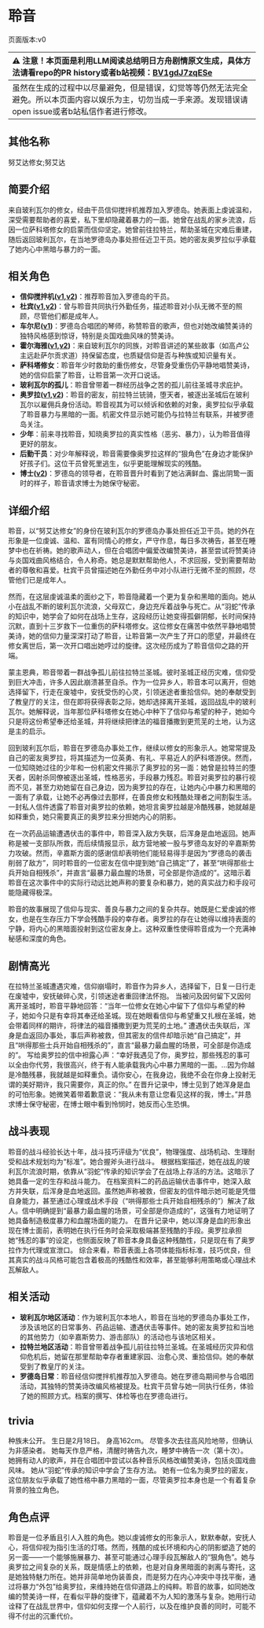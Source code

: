 # 聆音
页面版本:v0
 

| :warning: 注意！本页面是利用LLM阅读总结明日方舟剧情原文生成，具体方法请看repo的PR history或者b站视频：[BV1gdJ7zqESe](https://www.bilibili.com/video/BV1gdJ7zqESe/)         |
|:----------------------------|
| 虽然在生成的过程中以尽量避免，但是错误，幻觉等等仍然无法完全避免。所以本页面内容以娱乐为主，切勿当成一手来源。发现错误请open issue或者b站私信作者进行修改。|



## 其他名称
努艾达修女;努艾达
## 简要介绍
来自玻利瓦尔的修女，经由干员信仰搅拌机推荐加入罗德岛。她表面上虔诚温和，深受需要帮助者的喜爱，私下里却隐藏着暴力的一面。她曾在战乱的家乡流浪，后因一位萨科塔修女的启蒙而信仰坚定。她曾前往拉特兰，帮助圣城在灾难后重建，随后返回玻利瓦尔，在当地罗德岛办事处担任近卫干员。她的密友奥罗拉似乎承载了她内心中黑暗与暴力的一面。
## 相关角色
-   **信仰搅拌机([v1](char_4194_rmixer.md),[v2](../char_v3/char_4194_rmixer.md))**：推荐聆音加入罗德岛的干员。
-   **杜宾([v1](char_130_doberm.md),[v2](../char_v3/char_130_doberm.md))**：曾与聆音共同执行外勤任务，描述聆音对小队无微不至的照顾，尽管他们都是成年人。
-   **车尔尼([v1](char_4047_pianst.md))**：罗德岛合唱团的琴师，称赞聆音的歌声，但也对她改编赞美诗的独特风格感到惊讶，特别是炎国戏曲风味的赞美诗。
-   **霍尔海雅([v1](char_4027_heyak.md),[v2](../char_v3/char_4027_heyak.md))**：来自玻利瓦尔的同族，对聆音讲述的某些故事（如高卢公主远赴萨尔贡求道）持保留态度，也质疑信仰是否与种族或知识量有关。
-   **萨科塔修女**：聆音年少时救助的重伤修女，尽管身受重伤仍平静地唱赞美诗，她的信仰启蒙了聆音，让聆音第一次开口说话。
-   **玻利瓦尔的孤儿**：聆音曾带着一群经历战争之苦的孤儿前往圣城寻求庇护。
-   **奥罗拉([v1](extended_char_ao_luo_la.md),[v2](../char_v3/extended_char_ao_luo_la.md))**：聆音的密友，前拉特兰铳骑，堕天者，被逐出圣城后在玻利瓦尔以雇佣兵身份活动。聆音视其为可以倾诉和依赖的对象，奥罗拉似乎承载了聆音暴力与黑暗的一面。机密文件显示她可能仍与拉特兰有联系，并被罗德岛关注。
-   **少年**：前来寻找聆音，知晓奥罗拉的真实性格（恶劣、暴力），认为聆音值得更好的朋友。
-   **后勤干员**：对少年解释说，聆音需要像奥罗拉这样的“狠角色”在身边才能保护好孩子们。这位干员曾死里逃生，似乎更能理解现实的残酷。
-   **博士([v2](../char_v3/extended_char_bo_shi.md))**：罗德岛的领导者，在聆音晋升时看到了她沾满鲜血、露出阴鸷一面时的样子，聆音请求博士为她保守秘密。
## 详细介绍
聆音，以“努艾达修女”的身份在玻利瓦尔的罗德岛办事处担任近卫干员。她的外在形象是一位虔诚、温和、富有同情心的修女，严守作息，每日多次祷告，甚至在睡梦中也在祈祷。她的歌声动人，但在合唱团中偏爱改编赞美诗，甚至尝试将赞美诗与炎国戏曲风格结合，令人称奇。她总是默默帮助他人，不求回报，受到需要帮助者的尊敬和喜爱。杜宾干员曾描述她在外勤任务中对小队进行无微不至的照顾，尽管他们已是成年人。

然而，在这层虔诚温柔的面纱之下，聆音隐藏着一个更为复杂和黑暗的面向。她从小在战乱不断的玻利瓦尔流浪，父母双亡，身边充斥着战争与死亡。从“羽蛇”传承的知识中，她学会了如何在战场上生存，这段经历让她变得孤僻阴郁，长时间保持沉默，直到十三岁救下一位重伤的萨科塔修女。这位修女在痛苦中依然平静地唱赞美诗，她的信仰力量深深打动了聆音，让聆音第一次产生了开口的愿望，并最终在修女离世后，第一次开口唱出她哼过的旋律。这次经历成为了聆音信仰之路的开端。

蒙主恩典，聆音带着一群战争孤儿前往拉特兰圣城。彼时圣城正经历灾难，信仰受到巨大冲击，许多人因此崩溃甚至自杀。作为一位异乡人，聆音本可以离开，但她选择留下，行走在废墟中，安抚受伤的心灵，引领迷途者重拾信仰。她的奉献受到了教皇厅的关注，但在即将获得表彰之际，她却选择离开圣城，返回战乱中的玻利瓦尔。她解释说，当年那位萨科塔修女在她心中种下了信仰与希望的种子，她如今只是将这份希望奉还给圣城，并将继续把律法的福音播撒到更荒芜的土地，认为这是主的启示。

回到玻利瓦尔后，聆音在罗德岛办事处工作，继续以修女的形象示人。她常常提及自己的密友奥罗拉，将其描述为一位英勇、有礼、平易近人的萨科塔游侠。然而，一位知晓她过往的少年和一份机密文件揭示了奥罗拉的另一面：她曾是拉特兰的堕天者，因射杀同僚被逐出圣城，性格恶劣，手段暴力残忍。聆音对奥罗拉的暴行视而不见，甚至力劝她留在自己身边，因为奥罗拉的存在，让她内心中暴力和黑暗的一面有了承载，让她不必再像过去那样，在善良修女和残酷处理者之间割裂生活。一封私人信件透露了聆音对奥罗拉的依赖，她坦言奥罗拉越是冷酷残暴，她就越是如释重负，她只需要真正的奥罗拉来分担她内心的阴影。

在一次药品运输遭遇伏击的事件中，聆音深入敌方失联，后浑身是血地返回。她声称是被一支部队所救，而后续情报显示，敌方营地被一股与罗德岛友好的辛嘉斯势力攻破。然而，辛嘉斯方面的感谢信却表明他们能轻易得手是因为“罗德岛的袭击削弱了敌方”，同时聆音的一位密友在信中提到她“自己搞定”了，甚至“哄得那些士兵开始自相残杀”，并直言“最暴力最血腥的场景，可全部是你造成的”。这暗示着聆音在这次事件中的实际行动远比她声称的要复杂和暴力，她的真实战力和手段可能隐藏得极深。

聆音的故事展现了信仰与现实、善良与暴力之间的复杂共存。她既是仁爱虔诚的修女，也是在生存压力下学会残酷手段的幸存者。奥罗拉的存在让她得以维持表面的宁静，将内心的黑暗面投射到这位密友身上。这种双重性使得聆音成为一个充满神秘感和深度的角色。
## 剧情高光
在拉特兰圣城遭遇灾难，信仰崩塌时，聆音作为异乡人，选择留下，日复一日行走在废墟中，安抚破碎心灵，引领迷途者重回律法怀抱。
当被问及因何留下又因何离开圣城时，聆音平静地回答：“当年一位修女在她心中留下了信仰与希望的种子，她如今只是有幸将其奉还给圣城。现在她眼看信仰与希望重又扎根在圣城，她会带着同样的期许，将律法的福音播撒到更为荒芜的土地。”
遭遇伏击失联后，浑身是血返回办事处，事后声称被救，但其密友的信件却暗示她“自己搞定”，并且“哄得那些士兵开始自相残杀的”，直言“最暴力最血腥的场景，可全部是你造成的”。
写给奥罗拉的信中袒露心声：“幸好我遇见了你，奥罗拉，那些残忍的事可以全由你代劳，我很高兴，终于有人能承载我内心中暴力黑暗的一面。...因为你越是冷酷残暴，我就越是如释重负。请你安心，在我身边，我绝不会在你身上投射无谓的美好期许，我只需要你，真正的你。”
在晋升记录中，博士见到了她浑身是血的可怕形象。她微笑着带着歉意说：“我从未有意让您看见这样的我，博士。”并恳求博士保守秘密，在博士眼中看到怜悯时，她反而心生恐惧。
## 战斗表现
聆音的战斗经验长达十年，战斗技巧评级为“优良”，物理强度、战场机动、生理耐受和战术规划均为“标准”。她合握斧头进行战斗。
根据档案描述，她在战乱的玻利瓦尔流浪时期，依靠从“羽蛇”传承的知识学会了在战场上存活的方法。这暗示了她具备一定的生存和战斗能力。
在档案资料二的药品运输伏击事件中，她深入敌方并失联，后浑身是血地返回。虽然她声称被救，但密友的信件暗示她可能是凭借自身能力，甚至通过心理或战术手段（“哄得那些士兵开始自相残杀的”）解决了敌人。信中明确提到“最暴力最血腥的场景，可全部是你造成的”，这强有力地证明了她具备制造极度暴力和血腥场面的能力。
在晋升记录中，她以浑身是血的形象出现在博士面前，表明她在执行任务时会采取极端甚至残酷的手段。奥罗拉承担她“残忍的事”的设定，也侧面反映了聆音本身具备这种残酷性，只是现在有了奥罗拉作为代理或宣泄口。
综合来看，聆音表面上各项体能指标标准，技巧优良，但其真实的战斗风格可能包含着极高的残酷性和效率，甚至能够利用策略或心理战术瓦解敌人。
## 相关活动
-   **玻利瓦尔地区活动**：作为玻利瓦尔本地人，聆音在当地的罗德岛办事处工作，涉及该地区的日常事务、药品运输、遭遇伏击等事件。她的密友奥罗拉和当地的其他势力（如辛嘉斯势力、游击部队）的活动也与该地区相关。
-   **拉特兰地区活动**：聆音曾带着战争孤儿前往拉特兰圣城。在圣城经历灾异和信仰危机后，她留在那里帮助幸存者重建家园、治愈心灵、重拾信仰。她的奉献受到了教皇厅的关注。
-   **罗德岛日常**：聆音经信仰搅拌机推荐加入罗德岛。她在罗德岛期间参与合唱团活动，其独特的赞美诗改编风格被提及。杜宾干员曾与她一同执行任务，体验了她的照顾方式。档案的撰写、体检等也在罗德岛进行。
## trivia
种族未公开。
生日是2月18日。
身高162cm。
尽管多次去往高风险地带，但确认为非感染者。
她每天作息严格，清醒时祷告九次，睡梦中祷告一次（第十次）。
她拥有动人的歌声，并在合唱团中尝试以各种音乐风格改编赞美诗，包括炎国戏曲风味。
她从“羽蛇”传承的知识中学会了生存方法。
她有一位名为奥罗拉的密友，这位朋友似乎承载了她性格中暴力黑暗的一面，尽管奥罗拉本身也是一个有着复杂背景的独立角色。
## 角色点评
聆音是一位矛盾且引人入胜的角色。她以虔诚修女的形象示人，默默奉献，安抚人心，将信仰视为指引生活的灯塔。然而，残酷的成长环境和内心的阴影塑造了她的另一面——一个能够施展暴力、甚至可能通过心理手段瓦解敌人的“狠角色”。她与奥罗拉之间复杂的关系，既是情感上的依赖，也是对自身黑暗面的剥离与寄托，这是她独特魅力所在。她并非简单地伪装善良，而是努力在内心冲突中寻找平衡，通过将暴力“外包”给奥罗拉，来维持她在信仰道路上的纯粹。聆音的故事，如同她改编的赞美诗一样，在看似平静的旋律下，蕴藏着不为人知的激荡与复杂。她用行动诠释了在战乱世界中，信仰如何支撑一个人前行，以及在维护良善的同时，可能不得不付出的沉重代价。